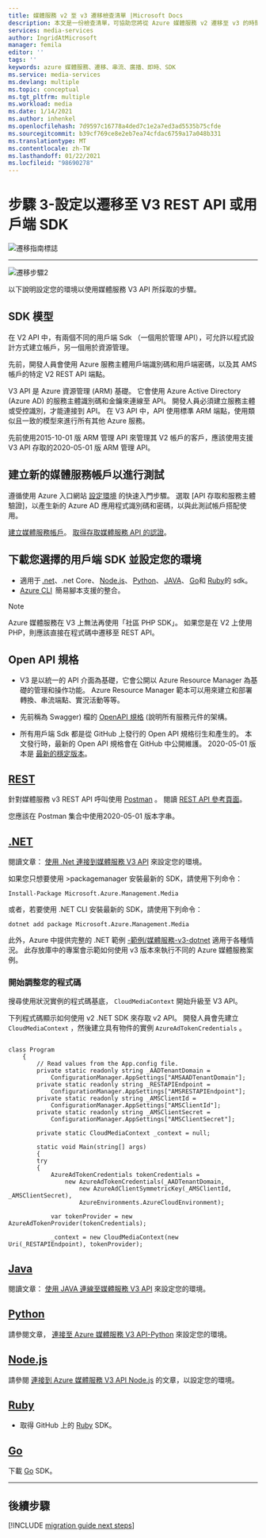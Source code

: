 ```yaml
---
title: 媒體服務 v2 至 v3 遷移檢查清單 |Microsoft Docs
description: 本文是一份檢查清單，可協助您將從 Azure 媒體服務 v2 遷移至 v3 的時間最小。
services: media-services
author: IngridAtMicrosoft
manager: femila
editor: ''
tags: ''
keywords: azure 媒體服務、遷移、串流、廣播、即時、SDK
ms.service: media-services
ms.devlang: multiple
ms.topic: conceptual
ms.tgt_pltfrm: multiple
ms.workload: media
ms.date: 1/14/2021
ms.author: inhenkel
ms.openlocfilehash: 7d9597c16778a4ded7c1e2a7ed3ad5535b75cfde
ms.sourcegitcommit: b39cf769ce8e2eb7ea74cfdac6759a17a048b331
ms.translationtype: MT
ms.contentlocale: zh-TW
ms.lasthandoff: 01/22/2021
ms.locfileid: "98690278"
---
```

# <a name="step-3---set-up-to-migrate-to-the-v3-rest-api-or-client-sdk"></a>步驟 3-設定以遷移至 V3 REST API 或用戶端 SDK

![遷移指南標誌](./media/migration-guide/azure-media-services-logo-migration-guide.svg)

<hr color="#5ea0ef" size="10">

![遷移步驟2](./media/migration-guide/steps-3.svg)

以下說明設定您的環境以使用媒體服務 V3 API 所採取的步驟。

## <a name="sdk-model"></a>SDK 模型

在 V2 API 中，有兩個不同的用戶端 Sdk （一個用於管理 API），可允許以程式設計方式建立帳戶，另一個用於資源管理。

先前，開發人員會使用 Azure 服務主體用戶端識別碼和用戶端密碼，以及其 AMS 帳戶的特定 V2 REST API 端點。

V3 API 是 Azure 資源管理 (ARM) 基礎。 它會使用 Azure Active Directory (Azure AD) 的服務主體識別碼和金鑰來連線至 API。 開發人員必須建立服務主體或受控識別，才能連接到 API。 在 V3 API 中，API 使用標準 ARM 端點，使用類似且一致的模型來進行所有其他 Azure 服務。

先前使用2015-10-01 版 ARM 管理 API 來管理其 V2 帳戶的客戶，應該使用支援 V3 API 存取的2020-05-01 版 ARM 管理 API。

## <a name="create-a-new-media-services-account-for-testing"></a>建立新的媒體服務帳戶以進行測試

遵循使用 Azure 入口網站 [設定環境](how-to-set-azure-subscription.md?tabs=portal) 的快速入門步驟。 選取 [API 存取和服務主體驗證]，以產生新的 Azure AD 應用程式識別碼和密碼，以與此測試帳戶搭配使用。

[建立媒體服務帳戶](create-account-howto.md?tabs=portal)。
[取得存取媒體服務 API 的認證](access-api-howto.md?tabs=portal)。

## <a name="download-client-sdk-of-your-choice-and-set-up-your-environment"></a>下載您選擇的用戶端 SDK 並設定您的環境

- 適用于 [.net](https://docs.microsoft.com/dotnet/api/overview/azure/mediaservices/management?view=azure-dotnet&preserve-view=true)、.net Core、 [Node.js](https://docs.microsoft.com/javascript/api/overview/azure/mediaservices/management?view=azure-node-latest&preserve-view=true)、 [Python](https://docs.microsoft.com/python/api/overview/azure/mediaservices/management?view=azure-python&preserve-view=true)、 [JAVA](https://docs.microsoft.com/java/api/overview/azure/mediaservices/management?view=azure-java-stable&preserve-view=true)、 [Go](https://godoc.org/github.com/Azure/azure-sdk-for-go/services/mediaservices/mgmt/2018-07-01/media)和 [Ruby](https://github.com/Azure/azure-sdk-for-ruby/blob/master/README.md)的 sdk。
- [Azure CLI](https://docs.microsoft.com/cli/azure/ams?view=azure-cli-latest&preserve-view=true)  簡易腳本支援的整合。

> [!NOTE]
> Azure 媒體服務在 V3 上無法再使用「社區 PHP SDK」。 如果您是在 V2 上使用 PHP，則應該直接在程式碼中遷移至 REST API。

## <a name="open-api-specifications"></a>Open API 規格

- V3 是以統一的 API 介面為基礎，它會公開以 Azure Resource Manager 為基礎的管理和操作功能。 Azure Resource Manager 範本可以用來建立和部署轉換、串流端點、實況活動等等。

- 先前稱為 Swagger) 檔的 [OpenAPI 規格](https://github.com/Azure/azure-rest-api-specs/tree/master/specification/mediaservices/resource-manager/Microsoft.Media/stable/2020-05-01) (說明所有服務元件的架構。

- 所有用戶端 Sdk 都是從 GitHub 上發行的 Open API 規格衍生和產生的。 本文發行時，最新的 Open API 規格會在 GitHub 中公開維護。 2020-05-01 版本是 [最新的穩定版本](https://github.com/Azure/azure-rest-api-specs/tree/master/specification/mediaservices/resource-manager/Microsoft.Media/stable/2020-05-01)。

## <a name="rest"></a>[REST](#tab/rest)

針對媒體服務 v3 REST API 呼叫使用 [Postman](https://docs.microsoft.com/azure/media-services/latest/media-rest-apis-with-postman) 。
閱讀 [REST API 參考頁面](https://docs.microsoft.com/rest/api/media/)。

您應該在 Postman 集合中使用2020-05-01 版本字串。

## <a name="net"></a>[.NET](#tab/net)

閱讀文章： [使用 .Net 連接到媒體服務 V3 API](configure-connect-dotnet-howto.md) 來設定您的環境。

如果您只想要使用 >packagemanager 安裝最新的 SDK，請使用下列命令：

```Install-Package Microsoft.Azure.Management.Media```

或者，若要使用 .NET CLI 安裝最新的 SDK，請使用下列命令：

```dotnet add package Microsoft.Azure.Management.Media```

此外，Azure 中提供完整的 .NET 範例 [-範例/媒體服務-v3-dotnet](https://github.com/Azure-Samples/media-services-v3-dotnet) 適用于各種情況。 此存放庫中的專案會示範如何使用 v3 版本來執行不同的 Azure 媒體服務案例。

### <a name="get-started-adjusting-your-code"></a>開始調整您的程式碼

搜尋使用狀況實例的程式碼基底， `CloudMediaContext` 開始升級至 V3 API。

下列程式碼顯示如何使用 v2 .NET SDK 來存取 v2 API。 開發人員會先建立 `CloudMediaContext` ，然後建立具有物件的實例 `AzureAdTokenCredentials` 。

```dotnet

class Program
    {
        // Read values from the App.config file.
        private static readonly string _AADTenantDomain =
            ConfigurationManager.AppSettings["AMSAADTenantDomain"];
        private static readonly string _RESTAPIEndpoint =
            ConfigurationManager.AppSettings["AMSRESTAPIEndpoint"];
        private static readonly string _AMSClientId =
            ConfigurationManager.AppSettings["AMSClientId"];
        private static readonly string _AMSClientSecret =
            ConfigurationManager.AppSettings["AMSClientSecret"];

        private static CloudMediaContext _context = null;

        static void Main(string[] args)
        {
        try
        {
            AzureAdTokenCredentials tokenCredentials = 
                new AzureAdTokenCredentials(_AADTenantDomain,
                    new AzureAdClientSymmetricKey(_AMSClientId, _AMSClientSecret),
                    AzureEnvironments.AzureCloudEnvironment);

            var tokenProvider = new AzureAdTokenProvider(tokenCredentials);

            _context = new CloudMediaContext(new Uri(_RESTAPIEndpoint), tokenProvider);

```

## <a name="java"></a>[Java](#tab/java)

閱讀文章： [使用 JAVA 連線至媒體服務 V3 API](configure-connect-java-howto.md) 來設定您的環境。

## <a name="python"></a>[Python](#tab/python)

請參閱文章， [連接至 Azure 媒體服務 V3 API-Python](configure-connect-python-howto.md) 來設定您的環境。

## <a name="nodejs"></a>[Node.js](#tab/nodejs)

請參閱 [連接到 Azure 媒體服務 V3 API Node.js](configure-connect-nodejs-howto.md) 的文章，以設定您的環境。

## <a name="ruby"></a>[Ruby](#tab/ruby)

- 取得 GitHub 上的 [Ruby](https://github.com/Azure/azure-sdk-for-ruby/blob/master/README.md) SDK。

## <a name="go"></a>[Go](#tab/go)

下載 [Go](https://godoc.org/github.com/Azure/azure-sdk-for-go/services/mediaservices/mgmt/2018-07-01/media) SDK。

---

## <a name="next-steps"></a>後續步驟

[!INCLUDE [migration guide next steps](./includes/migration-guide-next-steps.md)]